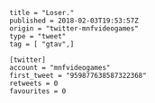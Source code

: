 ```
title = "Loser."
published = 2018-02-03T19:53:57Z
origin = "twitter-mnfvideogames"
type = "tweet"
tag = [ "gtav",]

[twitter]
account = "mnfvideogames"
first_tweet = "959877638587322368"
retweets = 0
favourites = 0
```

<p class='image'><img src='https://mnf.m17s.net/2018/02/03/DVIrnzjXcAAQfox.jpg' alt=''></p>

